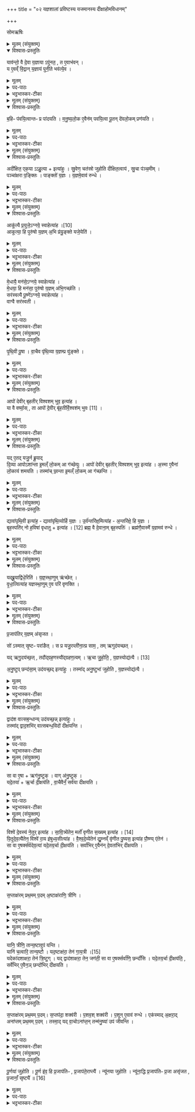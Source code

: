 +++
title = "०२ यज्ञशालां प्रविष्टस्य यजमानस्य दीक्षाहोमविधानम्"

+++

सोमऋषिः

<details><summary>मूलम् (संयुक्तम्)</summary>

याव॑न्तो॒ वै दे॒वा य॒ज्ञायापु॑नत॒ त ए॒वाभ॑व॒न्य ए॒वव्ँवि॒द्वान्य॒ज्ञाय॑ पुनी॒ते भव॑त्ये॒व
</details>

<details open><summary>विश्वास-प्रस्तुतिः</summary>

याव॑न्तो॒ वै दे॒वा य॒ज्ञाया ऽपु॑नत॒ , त ए॒वाभ॑वन् ।  
य ए॒वव्ँ वि॒द्वान् य॒ज्ञाय॑ पुनी॒ते भव॑त्ये॒व ।
</details>

<details><summary>मूलम्</summary>

याव॑न्तो॒ वै दे॒वा य॒ज्ञाया ऽपु॑नत॒ , त ए॒वाभ॑वन् ।  
य ए॒वव्ँ वि॒द्वान् य॒ज्ञाय॑ पुनी॒ते भव॑त्ये॒व ।
</details>

<details><summary>पद-पाठः</summary>

याव॑न्तः । वै । दे॒वाः । य॒ज्ञाय॑ । अपु॑नत । ते । ए॒व । अ॒भ॒व॒न् । 


यः । ए॒वम् । वि॒द्वान् । य॒ज्ञाय॑ । पु॒नी॒ते । भव॑ति । ए॒व ।

</details>

<details><summary>भट्टभास्कर-टीका</summary>

1अथ पवनस्यैवार्थवादशेषः - यावन्त इत्यादि ॥ पुनर्वचनं प्राशस्त्यातिशयप्रदर्शनार्थम् । यत्परिमाणा देवा यज्ञार्थमपुनत सदर्भपुञ्जीलाभिरद्भिः दीक्षित्वा शुद्धाः ते तावन्त एवाभवन् भूतिमन्तस्सपन्नाः । एवं नाम प्रशस्ततममिदमिति यज्ञार्थेषु कर्मसु पवमानमादृतवन्त एव सिद्धिभाजो भवन्ति । यद्वा - यज्ञाय यज्ञसंपादने एव सर्वदा भूयास्मेत्यभिसन्धिना एतत्पवनमकुर्वन्निति । तस्माद्य एवं .विद्वान् यज्ञार्थमनेन विधिना शुद्धिमिच्छति स भवत्येव भूतिं भजते वर्धते इत्यर्थः ॥
</details>

<details><summary>मूलम् (संयुक्तम्)</summary>

ब॒हिᳶ प॑वयि॒त्वान्तᳶ प्र पा॑दयति मनुष्यलो॒क ए॒वैन॑म्पवयि॒त्वा पू॒तन्दे॑वलो॒कम्प्र ण॑य॒त्य्...
</details>

<details open><summary>विश्वास-प्रस्तुतिः</summary>

ब॒हिᳶ प॑वयि॒त्वान्तᳶ प्र पा॑दयति ।
म॒नु॒ष्य॒लो॒क ए॒वैन॑म् पवयि॒त्वा पू॒तन् दे॑वलो॒कम् प्रण॑यति ।
</details>

<details><summary>मूलम्</summary>

ब॒हिᳶ प॑वयि॒त्वान्तᳶ प्र पा॑दयति ।
म॒नु॒ष्य॒लो॒क ए॒वैन॑म् पवयि॒त्वा पू॒तन् दे॑वलो॒कम् प्रण॑यति ।
</details>

<details><summary>पद-पाठः</summary>


ब॒हिः । प॒व॒यि॒त्वा । अ॒न्तः । प्रेति॑ । पा॒द॒य॒ति॒ । 
 
म॒नु॒ष्य॒लो॒क इति॑ मनुष्य-लो॒के । ए॒व । ए॒न॒म् । प॒व॒यि॒त्वा । पू॒तम् । दे॒व॒लो॒कमिति॑ देव-लो॒कम् । प्रेति॑ । न॒य॒ति॒ । 

</details>

<details><summary>भट्टभास्कर-टीका</summary>

2बहिः पवयित्वाऽन्तः प्र पादयतीति विधिः ॥ बहिरुदकसमीपे पवयित्वा शालायामन्तः प्रवेशयति । स्तौति - मनुष्यलोक इति । गतम् । प्रणयति प्रापयति ॥
</details>

<details><summary>मूलम् (संयुक्तम्)</summary>

अदी॑क्षित॒ एक॒याहु॒त्येत्या॑हुस्स्रु॒वेण॒ चत॑स्रो जुहोति दीक्षित॒त्वाय॑ स्रु॒चा प॑ञ्च॒मीम्पञ्चा॑क्षरा प॒ङ्क्तिᳶ पाङ्क्तो॑ य॒ज्ञो य॒ज्ञमे॒वाव॑ रुन्द्ध॒...
</details>

<details open><summary>विश्वास-प्रस्तुतिः</summary>

अदी॑क्षित॒ एक॒या ऽऽहु॒त्या + इत्या॑हुः ।
स्रु॒वेण॒ चत॑स्रो जुहोति दीक्षित॒त्वाय॑ , स्रु॒चा प॑ञ्च॒मीम् ।  
पञ्चा॑क्षरा प॒ङ्क्तिः ।
पाङ्क्तो॑ य॒ज्ञः ।
य॒ज्ञमे॒वाव॑ रुन्धे ।
</details>

<details><summary>मूलम्</summary>

अदी॑क्षित॒ एक॒या ऽऽहु॒त्या + इत्या॑हुः ।
स्रु॒वेण॒ चत॑स्रो जुहोति दीक्षित॒त्वाय॑ , स्रु॒चा प॑ञ्च॒मीम् ।  
पञ्चा॑क्षरा प॒ङ्क्तिः ।
पाङ्क्तो॑ य॒ज्ञः ।
य॒ज्ञमे॒वाव॑ रुन्धे ।
</details>

<details><summary>पद-पाठः</summary>

अदी॑क्षितः । एक॑या । आहु॒त्येत्या-हु॒त्या॒ । इति॑ । आ॒हुः॒ ।  
स्रु॒वेण॑ । चत॑स्रः । जु॒हो॒ति॒ । दी॒क्षि॒त॒त्वायेति॑ दीक्षित-त्वाय॑ । स्रु॒चा । प॒ञ्च॒मीम् ।  
पञ्चा॑क्ष॒रेति॒ पञ्च॑-अ॒क्ष॒रा॒ । प॒ङ्क्तिः ।  
पाङ्क्तः॑ । य॒ज्ञः ।  
य॒ज्ञम् । ए॒व । अवेति॑ । रु॒न्द्धे॒ ।  
</details>

<details><summary>भट्टभास्कर-टीका</summary>

3अथ दीक्षाहुतीर्विधास्यन् अभिमतसंख्याप्रतिपादनार्थमाह - अदीक्षित इति ॥ एकयेति चतसृणामभावो लक्ष्यते, यदि चतस्रो न जुहुयात् तदा एकया अदीक्षित एव स्यादित्याहुः । तस्मात्स्रुवेण चतस्रो जुहोतीति विधिः । अन्ये तु ब्रुवते - एकाहुतिः दीक्षणीया । दीक्षाहुतीनामनेकत्वात् यदीमा दीक्षाहुतीर्न जुहुयात्, तदा दीक्षणीयया एकयाऽऽहुत्या दीक्षितत्वाभावात् अदीक्षित एव स्यादित्याहुः । तस्माद्दीक्षाहुतीर्जुहुयादिति । तत्र चतुष्टयं विधातुं चतस्र इत्युक्तम् । आहुतिशब्दे 'तादौ च' इति गतेः प्रकृतिस्वरत्वम् । दीक्षितत्वाय दीक्षाहुतिभिरेव । दीक्षितस्संपद्यते इति कृत्वा तत उपपद्यते । मेखलया संयोजयति दीक्षितमित्यादि । ताश्च आकूत्या इत्याद्याः । स्रुचा पञ्चमीमिति । इयं च 'आपो देवीः'3 इत्यादिका । स्रुचा । 'सावेकाचः' इति विभक्तेरुदात्तत्वम् । पञ्चाक्षरेति । व्याख्यातम् ॥
</details>

<details><summary>मूलम् (संयुक्तम्)</summary>

आकू॑त्यै प्र॒युजे॒ऽग्नये॑ [10]  
स्वाहेत्या॒हाकू॑त्या॒ हि पुरु॑षो य॒ज्ञम॒भि प्र॑यु॒ङ्क्ते यजे॒येति॑
</details>

<details open><summary>विश्वास-प्रस्तुतिः</summary>

आकू॑त्यै प्र॒युजे॒ऽग्नये॒ स्वाहेत्या॑ह ।[10]  
आकूत्या॒ हि पुरु॑षो य॒ज्ञम् अ॒भि प्र॑यु॒ङ्क्ते यजे॒येति॑ ।
</details>

<details><summary>मूलम्</summary>

आकू॑त्यै प्र॒युजे॒ऽग्नये॒ स्वाहेत्या॑ह ।[10]  
आकूत्या॒ हि पुरु॑षो य॒ज्ञम् अ॒भि प्र॑यु॒ङ्क्ते यजे॒येति॑ ।
</details>

<details><summary>पद-पाठः</summary>


आकू॑त्या॒ इत्या-कू॒त्यै॒ । प्र॒युज॒ इति॑ प्र-युजे॑ । अ॒ग्नये॑ । [10]  स्वाहा॑ । इति॑ । आ॒ह॒ ।  

आकू॒त्येत्या-कू॒त्या॒ । हि । पुरु॑षः । य॒ज्ञम् । अ॒भीति॑ । प्र॒यु॒ङ्क्त इति॑ प्र-यु॒ङ्क्ते । यजे॑य । इति॑ । 
</details>

<details><summary>भट्टभास्कर-टीका</summary>

4मन्त्रार्थमनुसन्धत्ते - आकूत्या इत्यादि ॥ आकूत्या संकल्पेन हि पुरुषो यजेयेति यज्ञमभि प्रयुङ्क्ते आभिमुख्येन मनसा यज्ञं प्रयोजयति । यस्मादेवं तस्मात् आकूत्यै प्रयुजे अग्नये स्वाहेति मन्त्रमाह ॥
</details>

<details><summary>मूलम् (संयुक्तम्)</summary>

मे॒धायै॒ मन॑से॒ऽग्नये॒ स्वाहेत्या॑ह मे॒धया॒ हि मन॑सा॒ पुरु॑षो य॒ज्ञम॑भि॒गच्छ॑ति॒ सर॑स्वत्यै पू॒ष्णे॑ऽग्नये॒ स्वाहेत्या॑ह॒ वाग्वै सर॑स्वती
</details>

<details open><summary>विश्वास-प्रस्तुतिः</summary>

मे॒धायै॒ मन॑से॒ऽग्नये॒ स्वाहेत्या॑ह ।  
मे॒धया॒ हि मन॑सा॒ पुरु॑षो य॒ज्ञम् अ॑भि॒गच्छ॑ति ।  
सर॑स्वत्यै पू॒ष्णे॑ऽग्नये॒ स्वाहेत्या॑ह ।  
वाग्वै सर॑स्वती ।
</details>

<details><summary>मूलम्</summary>

मे॒धायै॒ मन॑से॒ऽग्नये॒ स्वाहेत्या॑ह ।  
मे॒धया॒ हि मन॑सा॒ पुरु॑षो य॒ज्ञम् अ॑भि॒गच्छ॑ति ।  
सर॑स्वत्यै पू॒ष्णे॑ऽग्नये॒ स्वाहेत्या॑ह ।  
वाग्वै सर॑स्वती ।
</details>


<details><summary>पद-पाठः</summary>


मे॒धायै॑ । मन॑से । अ॒ग्नये॑ । स्वाहा॑ । इति॑ । आ॒ह॒ । 


मे॒धया॑ । हि । मन॑सा । पुरु॑षः । य॒ज्ञम् । अ॒भि॒गच्छ॒तीत्य॑भि-गच्छ॑ति ।   

सर॑स्वत्यै । पू॒ष्णे । अ॒ग्नये॑ । स्वाहा॑ । इति॑ । आ॒ह॒ ।    


वाक् । वै । सर॑स्वती । 

</details>


<details><summary>भट्टभास्कर-टीका</summary>

5मेधा ग्रन्थार्थधारणशक्तिः । तद्वत्त्वेन हि हेतुना पुरूषो मनसा यज्ञमभिगच्छति अभिप्राप्नोति ऊहापोहादिविज्ञानेन निश्चिनोति । सर्वत्र 'हि च' इति निघाताभावः ॥
</details>

<details><summary>मूलम् (संयुक्तम्)</summary>

पृथि॒वी पू॒षा वा॒चैव पृ॑थि॒व्या य॒ज्ञम्प्र यु॑ङ्क्त॒...
</details>

<details open><summary>विश्वास-प्रस्तुतिः</summary>

पृ॒थि॒वी पू॒षा ।
वा॒चैव पृ॑थि॒व्या य॒ज्ञम्प्र यु॑ङ्क्ते ।
</details>

<details><summary>मूलम्</summary>

पृ॒थि॒वी पू॒षा ।
वा॒चैव पृ॑थि॒व्या य॒ज्ञम्प्र यु॑ङ्क्ते ।
</details>

<details><summary>पद-पाठः</summary>

पृ॒थि॒वी । पू॒षा ।  

वा॒चा । ए॒व । पृ॒थि॒व्या । य॒ज्ञम् । प्रेति॑ । यु॒ङ्क्ते॒ । 
।
</details>

<details><summary>भट्टभास्कर-टीका</summary>

6पृथिवी पूषा; वृष्टिहेतुत्वात् । वाचा पृथिव्या च यज्ञं प्रयुङ्क्ते प्रवर्तयति । एकत्र 'सावेकाचः' इति विभक्तेरुदात्तत्वम् । इतरत्र 'उदात्तयणो हल्पूर्वात्' इति ॥
</details>

<details><summary>मूलम् (संयुक्तम्)</summary>

आपो॑ देवीर्बृहतीर्विश्वशम्भुव॒ इत्या॑ह॒ या वै वर्ष्या॒स्ताः [11]  
आपो॑ दे॒वीर्बृ॑ह॒तीर्वि॒श्वश॑म्भुवो॒
</details>

<details open><summary>विश्वास-प्रस्तुतिः</summary>

आपो॑ देवीर् बृहतीर् विश्वशम् भुव॒ इत्या॑ह ।  
या वै वर्ष्या॒स् , ता आपो॑ दे॒वीर् बृ॑ह॒तीर्वि॒श्वश॑म् भुवः [11] ।
</details>

<details><summary>मूलम्</summary>

आपो॑ देवीर् बृहतीर् विश्वशम् भुव॒ इत्या॑ह ।  
या वै वर्ष्या॒स् , ता आपो॑ दे॒वीर् बृ॑ह॒तीर्वि॒श्वश॑म् भुवः [11] ।
</details>

<details><summary>पद-पाठः</summary>

आपः॑ । दे॒वीः॒ । बृ॒ह॒तीः । वि॒श्व॒श॒म्भु॒व॒ इति॑ विश्व-श॒म्भु॒वः॒ । इति॑ । आ॒ह॒ । 


याः । वै । वर्ष्याः॑ । ताः । [11]  आपः॑ । दे॒वीः । बृ॒ह॒तीः । वि॒श्वश॑म्भुव॒ इति॑ वि॒श्व-श॒म्भु॒वः॒ । 
</details>

<details><summary>भट्टभास्कर-टीका</summary>

7आप इत्यादि ॥ या वर्ष्या वर्षे भवा आपः, ता देव्यो बृहत्यो विश्वशम्भुवश्च । वर्षशब्दात् 'भवे छन्दसि' इति यत् । अत्र मन्त्रे आप इत्यादीनामामन्त्रितत्वादामन्त्रितस्वरो भवति, तश्च आप इत्यपदात्परत्वात् षाष्ठिकमामन्त्रिताद्युदात्तत्वम् । 'विभाषितं विशेषवचने बहुवचनम्' इति तस्याविद्यमानत्वनिषेधात्
शेषाणामाष्टमिकमामन्त्रिताद्युदात्तत्वम् । ब्राह्मणे त्वनामन्त्रितत्वात् यथास्वं स्वरप्रवृत्तिः । तत्र देवीशब्दः पचादिषु देवडिति पाठात् 'टिड्ढाणञ्' इति ङीप्, उदात्तनिवृत्तिस्वरेणान्तोदात्तः । बृहतीशब्दः गौरादिङीषन्तः । उभयत्रापि 'वा छन्दसि' इति पूर्वसवर्णदीर्घत्वम् । विश्वाऽपि प्रवृत्तिर्यासां प्रजानां सुखस्य भावयित्री । अन्तर्भावितण्यर्थात् भवतेः क्विप् । ण्यन्ताद्वा क्विपि 'बहुलमन्यत्रापि संज्ञाछन्दसोः' इति णिलुक् । 'बहुव्रीहौ विश्वं संज्ञायाम्' इति विश्वशब्दोन्तोदात्तः । वर्णाः खल्वापः सस्यादिनिष्पत्तिद्वारेण विश्वस्य लोकस्य सुखं भावयन्तीत्येवमुच्यते ॥
</details>

<details><summary>मूलम् (संयुक्तम्)</summary>

यदे॒तद्यजु॒र्न ब्रू॒याद्दि॒व्या आपोऽशा॑न्ता इ॒मल्ँ लो॒कमा ग॑च्छेयु॒रापो॑ देवीर्बृहतीर्विश्वशम्भुव॒ इत्या॑हा॒स्मा ए॒वैना॑ लो॒काय॑ शमयति॒ तस्मा॑च्छा॒न्ता इ॒मल्ँ लो॒कमा ग॑च्छन्ति॒
</details>

<details open><summary>विश्वास-प्रस्तुतिः</summary>

यद् ए॒तद् यजु॒र्न ब्रू॒याद्  
दि॒व्या आपोऽशा॑न्ता इ॒मल्ँ  लो॒कम् आ ग॑च्छेयुः ।
आपो॑ देवीर् बृहतीर् विश्वशम् भुव॒ इत्या॑ह ।
अ॒स्मा ए॒वैना॑ लो॒काय॑ शमयति ।
तस्मा॑च् छा॒न्ता इ॒मल्ँ  लो॒कम् आ ग॑च्छन्ति ।
</details>

<details><summary>मूलम्</summary>

यद् ए॒तद् यजु॒र्न ब्रू॒याद्  
दि॒व्या आपोऽशा॑न्ता इ॒मल्ँ  लो॒कम् आ ग॑च्छेयुः ।
आपो॑ देवीर् बृहतीर् विश्वशम् भुव॒ इत्या॑ह ।
अ॒स्मा ए॒वैना॑ लो॒काय॑ शमयति ।
तस्मा॑च् छा॒न्ता इ॒मल्ँ  लो॒कम् आ ग॑च्छन्ति ।
</details>

<details><summary>पद-पाठः</summary>


यत् । ए॒तत् । यजुः॑ । न । ब्रू॒यात् ।  
दि॒व्याः । आपः॑ । अशा॑न्ताः । इ॒मम् । लो॒कम् । एति॑ । ग॒च्छे॒युः॒ ।  
आपः॑ । दे॒वीः॒ । बृ॒ह॒तीः । वि॒श्व॒श॒म्भु॒व॒ इति॑ विश्व-श॒म्भु॒वः॒ । इति॑ । आ॒ह॒ ।  
अ॒स्मै । ए॒व । ए॒नाः॒ । लो॒काय॑ । श॒म॒य॒ति॒ ।  
तस्मा॑त् । शा॒न्ताः । इ॒मम् । लो॒कम् । एति॑ । ग॒च्छ॒न्ति॒ । ।
</details>


<details><summary>भट्टभास्कर-टीका</summary>

8मन्त्रपदानि व्याख्याय मन्त्रप्रयोजनमिदानीमाह - यदिति ॥ नन्वियं त्रिपदा विराडेकादशाक्षरा, तत्किमुच्यते यदेतद्यजुरिति? अनवसानत्वमात्रेण यजुष्ट्वमुपचर्यते इत्यदोषः । यद्वा - स्वाहाकाराधिक्येन ऋग्यजुषसमुदायात्मकत्वात् अवयवधर्मेण समुदायो व्यपदिश्यते इति । दिवमन्तरिक्षं अर्हन्तीति दिव्याः, दण्डादित्वाद्यः । भवार्थे वा दिगादित्वाद्यति उत्सादित्वादन्तोदात्तत्वम् । अशान्ताः असुखा रोगाद्युपद्रवहेतवः इमं मनुष्यलोकमागच्छेयुः अस्मिन् मनुष्यलोके पतेयुः । तस्मात् 'आपः' इत्युदितं यजुः यस्मादाह तस्मात् अस्मै दिव्याय लोकाय एना दिव्या आपः शमयति स्तोत्रेण प्रसाद्यास्य सुखाः करोति । तस्माच्छान्ताः इदानीमिमं लोकमागच्छन्ति ॥
</details>

<details><summary>मूलम् (संयुक्तम्)</summary>

द्यावा॑पृथि॒वी इत्या॑ह॒ द्यावा॑पृथि॒व्योर्हि य॒ज्ञ उ॒र्व॑न्तरि॑क्ष॒मित्या॑हा॒न्तरि॑क्षे॒ हि य॒ज्ञो बृह॒स्पति॑र्नो ह॒विषा॑ वृधातु [12]  
इत्या॑ह॒ ब्रह्म॒ वै दे॒वाना॒म्बृह॒स्पति॒र्ब्रह्म॑णै॒वास्मै॑ य॒ज्ञमव॑ रुन्द्धे॒
</details>

<details open><summary>विश्वास-प्रस्तुतिः</summary>

द्यावा॑पृथि॒वी इत्या॑ह॒ -
द्यावा॑पृथि॒व्योर्हि य॒ज्ञः ।
उ॒र्व॑न्तरि॑क्ष॒मित्या॑ह - अ॒न्तरि॑क्षे॒ हि य॒ज्ञः ।  
बृह॒स्पति॑र् नो ह॒विषा॑ वृधातु + इत्या॑ह । [12]
ब्रह्म॒ वै दे॒वाना॒म् बृह॒स्पतिः॑ ।
ब्रह्म॑णै॒वास्मै॑ य॒ज्ञमव॑ रुन्धे ।
</details>


<details><summary>मूलम्</summary>

द्यावा॑पृथि॒वी इत्या॑ह॒ -
द्यावा॑पृथि॒व्योर्हि य॒ज्ञः ।
उ॒र्व॑न्तरि॑क्ष॒मित्या॑ह - अ॒न्तरि॑क्षे॒ हि य॒ज्ञः ।  
बृह॒स्पति॑र् नो ह॒विषा॑ वृधातु + इत्या॑ह । [12]
ब्रह्म॒ वै दे॒वाना॒म् बृह॒स्पतिः॑ ।
ब्रह्म॑णै॒वास्मै॑ य॒ज्ञमव॑ रुन्धे ।
</details>


<details><summary>पद-पाठः</summary>

द्यावा॑पृथि॒वी इति॒ द्यावा॑-पृ॒थि॒वी । इति॑ । आ॒ह॒ ।   
द्यावा॑पृथि॒व्योरिति॒ द्यावा॑-पृ॒थि॒व्योः । हि । य॒ज्ञः ।   
उ॒रु । अ॒न्तरि॑क्षम् । इति॑ । आ॒ह॒ ।   
अ॒न्तरि॑क्षे । हि । य॒ज्ञः ।   
बृह॒स्पतिः॑ । नः॒ । ह॒विषा॑ । वृ॒धा॒तु॒ । [12]  इति॑ । आ॒ह॒ ।  
ब्रह्म॑ । वै । दे॒वाना॑म् । बृह॒स्पतिः॑ ।  
ब्रह्म॑णा । ए॒व । अ॒स्मै॒ । य॒ज्ञम् । अवेति॑ । रु॒न्द्धे॒ ।   
</details>

<details><summary>भट्टभास्कर-टीका</summary>

9द्यावाष्टथिवी इत्याहेति ॥ द्यावाष्टथिव्यौ वर्धयितव्ये मन्त्र आह । क उपकारो भवति यज्ञस्येति चेत् आह - द्यावाष्टथिव्योर्हि यज्ञः, वृष्ट्यन्नादिना तदाश्रयत्वाद्यज्ञस्य । यद्वा - द्यावापृथिव्योः यज्ञफलं वर्तते तस्य तयोस्सुखार्थत्वात् । 'देवताद्वन्द्वे च' इति पुर्वोत्तरपदयोर्युगपत्प्रकृतिस्वरत्वम् । ततः 'उदात्तयणः' इति विभक्तेरुदात्तत्वम् । अन्तरिक्षे हि यज्ञ इति । अन्तरिक्षेऽपि हि यज्ञ इत्यर्थः । अन्तरिक्षाश्रयत्वान्मनसा द्रव्यप्रक्षेपादौ । यद्वा - अन्तरिक्षचारिणामपि सुखार्थत्वात् अन्तरिक्षेऽपि यज्ञफलम् । बृहस्पतिर्न इत्यादि । गतम् । बृहस्पतिशब्दो वनस्पत्यादिः पारस्करादिश्च ॥
</details>

<details><summary>मूलम् (संयुक्तम्)</summary>

यद्ब्रू॒याद्वि॑धे॒रिति॑ यज्ञस्था॒णुमृ॑च्छेद्वृधा॒त्वित्या॑ह यज्ञस्था॒णुमे॒व परि॑ वृणक्ति
</details>

<details open><summary>विश्वास-प्रस्तुतिः</summary>

यद्ब्रू॒याद्वि॑धे॒रिति॑ । य॒ज्ञ॒स्था॒णुम् ऋ॑च्छेत् ।  
वृ॒धा॒त्वित्या॑ह यज्ञस्था॒णुम् ए॒व परि॑ वृणक्ति ।
</details>

<details><summary>मूलम्</summary>

यद्ब्रू॒याद्वि॑धे॒रिति॑ । य॒ज्ञ॒स्था॒णुम् ऋ॑च्छेत् ।  
वृ॒धा॒त्वित्या॑ह यज्ञस्था॒णुम् ए॒व परि॑ वृणक्ति ।
</details>

<details><summary>पद-पाठः</summary>

यत् । ब्रू॒यात् । वि॒धेः॒ । इति॑ । य॒ज्ञ॒स्था॒णुमिति॑ यज्ञ-स्था॒णुम् । ऋ॒च्छे॒त् । 

वृ॒धा॒तु॒ । इति॑ । आ॒ह॒ । य॒ज्ञ॒स्था॒णुमिति॑ यज्ञ-स्था॒णुम् । ए॒व । परीति॑ । वृ॒ण॒क्ति॒ । 
</details>

<details><summary>भट्टभास्कर-टीका</summary>

10यद्बूयादिति ॥ अत्र शाखान्तरे 'बृहस्पतिर्नो हविषा वृधेः' इत्याम्नायते । वृधेर्लिङि विधेः । तन्निन्दति ब्राह्मणमितरविधानार्थम् । यज्ञस्थाणुं यज्ञप्रतिबन्धं यजमान ऋच्छेत् प्राप्नुयात्तस्मात् वृधात्वित्याह । उभयोरप्यनुकरणत्यात् तिङः परत्वेऽपि निघातो न निवर्तते । यस्माद्वृधात्वित्याह, तस्माद्यज्ञस्थाणुं परिवृणक्ति सर्वतो वर्जयति । वृजी वर्जने । वृधेर्ण्यन्ताल्लोटि 'बहुलमन्यत्रापि' इति णिलुक्, विकरणव्यत्ययेन शः, वर्णव्यत्ययेन दीर्घत्वम् । वृधातु वर्धयत्वित्यर्थः ॥
</details>

<details><summary>मूलम् (संयुक्तम्)</summary>

प्र॒जाप॑तिर्य॒ज्ञम॑सृजत॒ सो॑ऽस्मात्सृ॒ष्टᳶ परा॑ङै॒त्स प्र यजु॒रव्ली॑ना॒त्प्र साम॒ तमृगुद॑यच्छ॒द्यदृगु॒दय॑च्छ॒त्तदौ॑द्ग्रह॒णस्यौ॑द्ग्रहण॒त्वमृ॒चा [13]  जु॒हो॒ति॒ य॒ज्ञस्योद्य॑त्या अनु॒ष्टुप्छन्द॑सा॒मुद॑यच्छ॒दित्या॑हु॒स्तस्मा॑दनु॒ष्टुभा॑ जुहोति य॒ज्ञस्योद्य॑त्यै॒
</details>

<details open><summary>विश्वास-प्रस्तुतिः</summary>

प्र॒जाप॑तिर् य॒ज्ञम् अ॑सृजत ।  

सो॑ ऽस्मात् सृ॒ष्टᳶ परा॑ङैत् । 
स प्र यजु॒रव्ली॑ना॒त्प्र साम॒ , तम् ऋगुद॑यच्छत् ।   

यद् ऋगु॒दय॑च्छ॒त् , तदौ॑द्ग्रह॒णस्यौ॑द्ग्रहण॒त्वम् ।
ऋ॒चा जु॒हो॒ति॒ , य॒ज्ञस्योद्य॑त्यै । [13]  

अ॒नु॒ष्टुप् छन्द॑सा॒म् उद॑यच्छ॒द् इत्या॑हुः ।
तस्मा॑द् अनु॒ष्टुभा॑ जुहोति , य॒ज्ञस्योद्य॑त्यै ।
</details>


<details><summary>मूलम्</summary>

प्र॒जाप॑तिर् य॒ज्ञम् अ॑सृजत ।  
सो॑ ऽस्मात् सृ॒ष्टᳶ परा॑ङैत् ।  
स प्र यजु॒रव्ली॑ना॒त्प्र साम॒ , तम् ऋगुद॑यच्छत् ।  

यद् ऋगु॒दय॑च्छ॒त् , तदौ॑द्ग्रह॒णस्यौ॑द्ग्रहण॒त्वम् ।
ऋ॒चा जु॒हो॒ति॒ , य॒ज्ञस्योद्य॑त्यै । [13]  

अ॒नु॒ष्टुप् छन्द॑सा॒म् उद॑यच्छ॒द् इत्या॑हुः ।  

तस्मा॑द् अनु॒ष्टुभा॑ जुहोति , य॒ज्ञस्योद्य॑त्यै ।
</details>


<details><summary>पद-पाठः</summary>

प्र॒जाप॑ति॒रिति॑ प्र॒जा-प॒तिः॒ । य॒ज्ञम् । अ॒सृ॒ज॒त॒ । 

सः । अ॒स्मा॒त् । सृ॒ष्टः । पराङ्॑ । ऐ॒त् ।  

सः । प्रेति॑ । यजुः॑ । अव्ली॑नात् । प्रेति॑ । साम॑ ।  

तम् । ऋक् । उदिति॑ । अ॒य॒च्छ॒त् ।  

यत् । ऋक् । उ॒दय॑च्छ॒दित्यु॑त्-अय॑च्छत् । तत् । औ॒द्ग्र॒ह॒णस्येत्यौ॑त्-ग्र॒ह॒णस्य॑ । औ॒द्ग्र॒ह॒ण॒त्वमित्यौ॑द्ग्रहण-त्वम् ।  

ऋ॒चा । [13]  जु॒हो॒ति॒ । य॒ज्ञस्य॑ । उद्य॑त्या॒ इत्युत्-य॒त्यै॒ ।   

अ॒नु॒ष्टुबित्य॑नु-स्तुप् । छन्द॑साम् । उदिति॑ । अ॒य॒च्छ॒त् । इति॑ । आ॒हुः॒ ।  

तस्मा॑त् । अ॒नु॒ष्टुभेत्य॑नु-स्तुभा॑ । जु॒हो॒ति॒ ।   

य॒ज्ञस्य॑ । उद्य॑त्या॒ इत्युत्-य॒त्यै॒ ।  
</details>

<details><summary>भट्टभास्कर-टीका</summary>

11अथौद्ग्रहणहोमं विधास्यन् पदं तावन्निर्वक्तुमाह - प्रजापतिरित्यादि ॥ प्रजापतिना सृष्टो यज्ञः अस्मात्प्रजापतिसकाशात् पराङैत् पराङ्मुखोगच्छत् । परागञ्चतीति ऋत्विगादिना क्विनि हल्ङ्यादिसंयोगान्तलोपयोः 'क्विन्प्रत्ययस्य कुः' इति कुत्वम्, 'अनिगन्तोञ्चतौ' इति गतेः प्रकृतिस्वरत्वम् । अथ स यज्ञ आत्मानमानेतुमागतं यजुः प्राव्लीनात् प्रावृणोत्प्राच्छादयत् । व्ली वरणे । साम च प्राव्लीनात् । 'चादिलोपे विभाषा' इति तिङ्विभक्तिर्न निहन्यते । अय 'विश्वे देवस्य' इत्यादिका ऋक्तं यज्ञमुदयच्छत् उद्गृह्यानीतवती । यस्मादियमृगुदयच्छत् तस्मादियमृगुद्ग्रहणी । 'कृत्यल्युटो बहुलम्' इति कर्तरि ल्युट् । यस्मादियमृगुद्ग्रहणी तस्मादनेन मन्त्रेण क्रियमाणस्य औद्ग्रहणहोमस्य औद्ग्रहणत्वम् । 'तस्माद्यज्ञस्यानयनार्थमौद्ग्रहणं जुहुयात्' इति विधिरनुमीयते । ऋचा जुहोतीति ऋक्त्वस्य विधिः । फलमाह - यज्ञस्योद्यत्यै 'तादौ च निति' इति पूर्वपदप्रकृतिस्वरत्वम् । छन्दसां मध्ये अनुष्टुबुदयच्छदित्याहुः । तस्मादनुष्टुभा जुहोतीत्यनुष्टप्त्वस्य विधिः । तदेव फलम् । एवमस्य मन्त्रस्य ऋक्त्वमनुष्टुप्त्वं च ज्ञात्वैव होमः कर्तव्य इति भावः ॥
</details>

<details><summary>मूलम् (संयुक्तम्)</summary>

द्वाद॑श वात्सब॒न्धान्युद॑यच्छ॒न्नित्या॑हु॒स्तस्मा॑द्द्वाद॒शभि॑र्वात्सबन्ध॒विदो॑ दीक्षयन्ति॒
</details>

<details open><summary>विश्वास-प्रस्तुतिः</summary>

द्वाद॑श वात्सब॒न्धान्य् उद॑यच्छ॒न्न् इत्या॑हुः ।  
तस्मा॑द् द्वाद॒शभि॑र् वात्सबन्ध॒विदो॑ दीक्षयन्ति ।
</details>

<details><summary>मूलम्</summary>

द्वाद॑श वात्सब॒न्धान्य् उद॑यच्छ॒न्न् इत्या॑हुः ।  
तस्मा॑द् द्वाद॒शभि॑र् वात्सबन्ध॒विदो॑ दीक्षयन्ति ।
</details>

<details><summary>पद-पाठः</summary>

द्वाद॑श । वा॒त्स॒ब॒न्धानीति॑ वात्स-ब॒न्धानि॑ । उदिति॑ । अ॒य॒च्छ॒न् । इति॑ । आ॒हुः॒ ।   
तस्मा॑त् । द्वा॒द॒शभि॒रिति॑ द्वाद॒श-भिः॒ । वा॒त्स॒ब॒न्ध॒विद॒ इति॑ वात्सबन्ध-विदः॑ । दी॒क्ष॒य॒न्ति॒ । 
</details>


<details><summary>भट्टभास्कर-टीका</summary>

12कथमिदं चापि ज्ञातव्यमित्याह - द्वादशेति ॥ वत्सस्य बन्धनानि वत्सबन्धाः, वत्सो यैर्बद्ध्वा आनीयते, त इव वात्सबन्धामि, 'शर्करादिभ्योण्' इतीवार्थेऽण् । तानि द्वादश यज्ञमुदयच्छन्नित्याहुः । वत्स इव यज्ञो द्वादशभिर्बन्धैर्बद्ध अनीयते इत्याहुः । तानि च विश्वे इत्यादीनि द्वादश पदानि एतदृक्संबन्धीनि । तस्मादेभिः द्वादशिभिः पदैः ज्ञायमानैः वात्सबन्धविदस्सन्तोध्वर्यवो दीक्षयन्ति । 'झल्युपोत्तमम्' इत्युपोत्तमस्योदात्तत्वम् । एवमस्या ऋचः पदसंख्या स्तुता । केचिदाहुः - आकूत्या इत्यादीनि ध्रुवाहुतिसंबन्धीनि । अस्वाहाकाराणि पदानि द्वादश वात्सबन्धानीति । अथवा - अग्निरेक एव सर्वत्रेति आकूत्या इत्यादीनि नव पदानि ऋचि पितृदेवत्यव्यतिरिक्तानि त्रीणि द्वादशेति । उद्ग्रहण्यधिकारे कः प्रसंगोन्येषामिति चिन्त्यमेतत् ॥
</details>

<details><summary>मूलम् (संयुक्तम्)</summary>

सा वा ए॒षर्ग॑नु॒ष्टुग्वाग॑नु॒ष्टुग्यदे॒तय॒र्चा दी॒क्षय॑ति वा॒चैवैनँ॒ सर्व॑या दीक्षयति॒
</details>

<details open><summary>विश्वास-प्रस्तुतिः</summary>

सा वा ए॒षा + ऋग॑नु॒ष्टुक् ।
वाग् अ॑नु॒ष्टुक् ।  
यदे॒तया॑ + ऋ॒र्चा दी॒क्षय॑ति , वा॒चैवैनँ॒ सर्व॑या दीक्षयति ।
</details>

<details><summary>मूलम्</summary>

सा वा ए॒षा + ऋग॑नु॒ष्टुक् ।
वाग् अ॑नु॒ष्टुक् ।  
यदे॒तया॑ + ऋ॒र्चा दी॒क्षय॑ति , वा॒चैवैनँ॒ सर्व॑या दीक्षयति ।
</details>

<details><summary>पद-पाठः</summary>

सा । वै । ए॒षा । ऋक् । अ॒नु॒ष्टुगित्य॑नु-स्तुक् ।  
वाक् । अ॒नु॒ष्टुगित्य॑नु-स्तुक् ।  
यत् । ए॒तया॑ । ऋ॒चा । दी॒क्षय॑ति । 
</details>

<details><summary>भट्टभास्कर-टीका</summary>

13अथ प्रकारान्तरेणानुष्टुप्त्वं स्तूयते - सा वा एषेति ॥ ऋक्सर्वा अनुष्टुप् 'वागनुष्टुक्' इति प्रदेशान्तरे दर्शनात् सैषा वागनुष्टुक् । तस्मादेतया अनुष्टुभा ऋचा दीक्षयति सर्वया वाचा एनं दीक्षयति ॥
</details>

<details><summary>मूलम् (संयुक्तम्)</summary>

विश्वे॑ दे॒वस्य॑ ने॒तुरित्या॑ह सावि॒त्र्ये॑तेन॒ मर्तो॑ वृणीत स॒ख्यम् [14]  
इत्या॑ह पितृदेव॒त्यै॑तेन॒ विश्वे॑ रा॒य इ॑षुध्य॒सीत्या॑ह वैश्वदे॒व्ये॑तेन॑ द्यु॒म्नव्ँवृ॑णीत पु॒ष्यस॒ इत्या॑ह पौ॒ष्ण्ये॑तेन॒ सा वा ए॒षर्क्स॑र्वदेव॒त्या॑ यदे॒तय॒र्चा दी॒क्षय॑ति॒ सर्वा॑भिरे॒वैन॑न्दे॒वता॑भिर्दीक्षयति
</details>

<details open><summary>विश्वास-प्रस्तुतिः</summary>

विश्वे॑ दे॒वस्य॑ ने॒तुर् इत्या॑ह ।
सा॒वि॒त्र्ये॑तेन॒ मर्तो॑ वृणीत स॒ख्यम् इत्या॑ह । [14]  
पि॒तृ॒दे॒व॒त्यै॑तेन॒ विश्वे॑ रा॒य इ॑षुध्य॒सीत्या॑ह ।
वै॒श्व॒दे॒व्ये॑तेन॑ द्यु॒म्नव्ँ वृ॑णीत पु॒ष्यस॒ इत्या॑ह पौ॒ष्ण्य् ए॑तेन॑ ।  
सा वा ए॒षर्क्स॑र्वदेव॒त्या॑ यदे॒तय॒र्चा दी॒क्षय॑ति ।
सर्वा॑भिर् ए॒वैन॑न् दे॒वता॑भिर् दीक्षयति ।
</details>

<details><summary>मूलम्</summary>

विश्वे॑ दे॒वस्य॑ ने॒तुर् इत्या॑ह ।
सा॒वि॒त्र्ये॑तेन॒ मर्तो॑ वृणीत स॒ख्यम् इत्या॑ह । [14]  
पि॒तृ॒दे॒व॒त्यै॑तेन॒ विश्वे॑ रा॒य इ॑षुध्य॒सीत्या॑ह ।
वै॒श्व॒दे॒व्ये॑तेन॑ द्यु॒म्नव्ँ वृ॑णीत पु॒ष्यस॒ इत्या॑ह पौ॒ष्ण्य् ए॑तेन॑ ।  
सा वा ए॒षर्क्स॑र्वदेव॒त्या॑ यदे॒तय॒र्चा दी॒क्षय॑ति ।
सर्वा॑भिर् ए॒वैन॑न् दे॒वता॑भिर् दीक्षयति ।
</details>

<details><summary>पद-पाठः</summary>


विश्वे॑ । दे॒वस्य॑ । ने॒तुः । इति॑ । आ॒ह॒ । सा॒वि॒त्री । ए॒तेन॑ । 

मर्तः॑ । वृ॒णी॒त॒ । स॒ख्यम् । इति॑ । आ॒ह॒ । पि॒तृ॒दे॒व॒त्येति॑ पितृ-दे॒व॒त्या॑ । ए॒तेन॑ । 

विश्वे॑ । रा॒यः । इ॒षु॒ध्य॒सि॒ । इति॑ । आ॒ह॒ । वै॒श्व॒दे॒वीति॑ वैश्व-दे॒वी । ए॒तेन॑ ।


द्यु॒म्नम् । वृ॒णी॒त॒ । पु॒ष्यसे॑ । इति॑ । आ॒ह॒ । पौ॒ष्णी । ए॒तेन॑ । 


सा । वै । ए॒षा । ऋक् । स॒र्व॒दे॒व॒त्येति॑ सर्व-दे॒व॒त्या॑ । 

यत् । ए॒तया॑ । ऋ॒चा । दी॒क्षय॑ति । सर्वा॑भिः । ए॒व । ए॒न॒म् । दे॒वता॑भिः । दी॒क्ष॒य॒ति॒ । 

</details>


<details><summary>भट्टभास्कर-टीका</summary>

14अथ सर्वदेवत्यतया ऋगियं स्तूयते - सावित्री सवितृदेवत्या नेता देवस्सवितेति कृत्वा । उदात्तनिवृत्तिस्वरेण ङीप उदात्तत्वम्, 'उदात्तस्वरितयोर्यणः' इति संहितायां ततः परस्स्वर्यते । पितृदेवत्या, मर्त इति म्रियत्यर्थश्रुतेः । देवतान्तात्तादर्थ्ये यत् । वैश्वदेवी; विश्वश्रुतेः । पोष्णी; पुष्यसे इति पुष्ट्यर्थश्रुतेः । सा तादृश्येषा ऋक् सर्वदेवत्या । पूर्ववद्यत् । यदेतयेत्यदि । गतम् ॥
</details>

<details><summary>मूलम् (संयुक्तम्)</summary>

स॒प्ताक्ष॑रम्प्रथ॒मम्प॒दम॒ष्टाक्ष॑राणि॒ त्रीणि॒
</details>

<details open><summary>विश्वास-प्रस्तुतिः</summary>

स॒प्ताक्ष॑रम् प्रथ॒मम् प॒दम् अ॒ष्टाक्ष॑राणि॒ त्रीणि ।
</details>

<details><summary>मूलम्</summary>

स॒प्ताक्ष॑रम् प्रथ॒मम् प॒दम् अ॒ष्टाक्ष॑राणि॒ त्रीणि ।
</details>

<details><summary>पद-पाठः</summary>

स॒प्ताक्ष॑र॒मिति॑ स॒प्त-अ॒क्ष॒र॒म् । प्र॒थ॒मम् । प॒दम् । अ॒ष्टाक्ष॑रा॒णीत्य॒ष्टा-अ॒क्ष॒रा॒णि॒ । त्रीणि॑ । 
</details>

<details><summary>भट्टभास्कर-टीका</summary>

15अथ सर्वच्छन्दस्त्वेन स्तूयते - सप्ताक्षरं प्रथमं पदं प्रथमः पादः । अष्टाक्षराणि त्रीणि शिष्टानि पदानि द्वितीयतृतीयचतुर्थानि । ननु द्वितीयं सप्ताक्षरम्? इयादिपूरणेनाष्टाक्षरं भविष्यति । तर्ह्यनेन न्यायेन प्रथममप्यष्टाक्षरं स्यात्? प्रयोजनाभावादियादिपूरणाप्रवृतेः । द्वितीये त्वस्ति प्रयोजनम् । अष्टाक्षराणि त्रीण्येतत्संपादनार्थत्वात् । ननु समाने सप्ताक्षरत्वे किं कारणमेकं यथा समाम्नातं सप्ताक्षरमाह, इतरं त्वियादिपूरणेनाष्टाक्षरम् । उच्यते - न न्यूनाक्षरत्वमात्रेणेयादिना पूरयितव्यम्, अपि तु वृत्त्यनुरोधेन, तत्राष्टाक्षरस्य पादस्य वृत्तिलक्षणं पञ्चममक्षरं सप्तमं च लघु स्यात्, षष्ठं गुर्विति, न च प्रथमे पादे इयादिपूरिते अभीष्टवृत्तिलाभः; सत्यप्यस्मिन् सप्तमस्य गुरुत्वात् षष्ठस्य लघुत्वापत्तेः, पञ्चमस्य प्रागेव लघुत्वात् । तस्मादियादिपूरणाप्रसंगात् सप्ताक्षरं प्रथममित्याह । द्वितीये त्वियादिपूरणे सप्तमस्य लघुवृत्तित्वं क्रियते इति तस्येयादिपूरणस्य युक्तत्वात् अष्टाक्षराणि त्रीण्याहेति वेदितव्यम् ॥
</details>

<details><summary>मूलम् (संयुक्तम्)</summary>

यानि॒ त्रीणि॒ तान्य॒ष्टावुप॑ यन्ति॒ यानि॑ च॒त्वारि॒ तान्य॒ष्टौ यद॒ष्टाक्ष॑रा॒ तेन॑ [15]  
गा॒य॒त्री यदेका॑दशाक्षरा॒ तेन॑ त्रि॒ष्टुग्यद्द्वाद॑शाक्षरा॒ तेन॒ जग॑ती॒ सा वा ए॒षर्क्सर्वा॑णि॒ छन्दाँ॑सि॒ यदे॒तय॒र्चा दी॒क्षय॑ति॒ सर्वे॑भिरे॒वैन॒ञ्छन्दो॑भिर्दीक्षयति
</details>

<details open><summary>विश्वास-प्रस्तुतिः</summary>

यानि॒ त्रीणि॒ तान्य॒ष्टावुप॑ यन्ति ।  
यानि॑ च॒त्वारि॒ तान्य॒ष्टौ ।
यद॒ष्टाक्ष॑रा॒ तेन॑ गा॒य॒त्री ।[15]  
यदेका॑दशाक्षरा॒ तेन॑ त्रि॒ष्टुग् ।
यद् द्वाद॑शाक्षरा॒ तेन॒ जग॑ती॒ सा वा ए॒षर्क्सर्वा॑णि॒ छन्दाँ॑सि ।
यदे॒तय॒र्चा दी॒क्षय॑ति॒ , सर्वे॑भिर् ए॒वैन॒ञ् छन्दो॑भिर् दीक्षयति ।
</details>


<details><summary>मूलम्</summary>

यानि॒ त्रीणि॒ तान्य॒ष्टावुप॑ यन्ति ।  
यानि॑ च॒त्वारि॒ तान्य॒ष्टौ ।
यद॒ष्टाक्ष॑रा॒ तेन॑ गा॒य॒त्री ।[15]  
यदेका॑दशाक्षरा॒ तेन॑ त्रि॒ष्टुग् ।
यद् द्वाद॑शाक्षरा॒ तेन॒ जग॑ती॒ सा वा ए॒षर्क्सर्वा॑णि॒ छन्दाँ॑सि ।
यदे॒तय॒र्चा दी॒क्षय॑ति॒ , सर्वे॑भिर् ए॒वैन॒ञ् छन्दो॑भिर् दीक्षयति ।
</details>

<details><summary>पद-पाठः</summary>

यानि॑ । त्रीणि॑ । तानि॑ । अ॒ष्टौ । उपेति॑ । य॒न्ति॒ ।  
यानि॑ । च॒त्वारि॑ । तानि॑ । अ॒ष्टौ ।  
यत् । अ॒ष्टाक्ष॒रेत्य॒ष्टा-अ॒क्ष॒रा॒ । तेन॑ । [15] गा॒य॒त्री । 
यत् । एका॑दशाक्ष॒रेत्येका॑दश-अ॒क्ष॒रा॒ । तेन॑ । त्रि॒ष्टुक् ।  
यत् । द्वाद॑शाक्ष॒रेति॒ द्वाद॑श-अ॒क्ष॒रा॒ । तेन॑ । जग॑ती । 
सा । वै । ए॒षा । ऋक् । सर्वा॑णि । छन्दाँ॑सि । 
यत् । ए॒तया॑ । ऋ॒चा । दी॒क्षय॑ति । सर्वे॑भिः । ए॒व । ए॒न॒म् । छन्दो॑भि॒रिति॒ छन्दः॑-भिः॒ । दी॒क्ष॒य॒ति॒ । ।
</details>

<details><summary>भट्टभास्कर-टीका</summary>

16अथ छन्दसां संख्याविशेषानुत्पादयति- यमिति ॥ इयमेकत्रिंशदक्षरा, अष्टौ, एकादश च, द्वादश च एकत्रिंशद्भवन्ति । तत्र प्रथमस्य सप्ताक्षरस्य यानि त्रीण्यक्षराणि तान्यष्टौ तृतीयपादात्मकान्यक्षराणि उपयन्ति उपगच्छन्ति । अथ यान्यवशिष्टानि चत्वारि, तानि चाष्टौ चतुर्थपादाक्षराण्युपयन्ति । द्वितीयः पादोष्टाक्षर एवावतिष्ठते । तथा सति यस्मादियमष्टाक्षरा द्वितीयेन पादेन, तेनेयं गायत्री । यस्मादियमेकादशाक्षरा तृतीयेन पादेन, तेनेयं त्रिष्टुक् । यस्माच्चेयं द्वादशाक्षरा चतुर्थेन पादेन, तेनेयमृग्जगती । एतान्येव प्रधानानि सवनत्रयगतानि छन्दांसि । तस्मात्तादृश्येषा ऋक् सर्वाणि छन्दांसि । यदेतयेत्यादि । गतम् । यद्द्वाभ्यामष्टाक्षराभ्यां द्वादशाक्षरेण च एकोनोष्णिगिति उष्णिक्परिगृहीता । चतर्भिरष्टाक्षरैरनुष्टुप् इत्यनुष्टुप्परिगृहीता । बृहती, द्वादशाक्षरा त्रयश्चाष्टाक्षरा इति बृहती परिगृहीता । पङ्क्तिः, द्वादशाक्षरा अष्टाक्षरा चेति पक्ङ्तिः परिगृहीता । गायत्र्यादयस्तु प्राधान्याद्ब्राह्मणेन दर्शिता इति वेदितव्यम् ॥
</details>

<details><summary>मूलम् (संयुक्तम्)</summary>

स॒प्ताक्ष॑रम्प्रथ॒मम्प॒दँ स॒प्तप॑दा॒ शक्व॑री प॒शव॒श्शक्व॑री प॒शूने॒वाव॑ रुन्द्ध॒ एक॑स्माद॒क्षरा॒दना॑प्तम्प्रथ॒मम्प॒दन्तस्मा॒द्यद्वा॒चोऽना॑प्त॒न्तन्म॑नु॒ष्या॑ उप॑ जीवन्ति
</details>

<details open><summary>विश्वास-प्रस्तुतिः</summary>

स॒प्ताक्ष॑रम् प्रथ॒मम् प॒दम्।
स॒प्तप॑दा॒ शक्व॑री ।
प॒शव॒श् शक्व॑री ।
प॒शून् ए॒वाव॑ रुन्धे ।
एक॑स्माद् अ॒क्षरा॒द् अना॑प्तम् प्रथ॒मम् प॒दम् ।
तस्मा॒द् यद् वा॒चोऽना॑प्त॒न् तन्म॑नु॒ष्या॑ उप॑ जीवन्ति ।
</details>

<details><summary>मूलम्</summary>

स॒प्ताक्ष॑रम् प्रथ॒मम् प॒दम्।
स॒प्तप॑दा॒ शक्व॑री ।
प॒शव॒श् शक्व॑री ।
प॒शून् ए॒वाव॑ रुन्धे ।
एक॑स्माद् अ॒क्षरा॒द् अना॑प्तम् प्रथ॒मम् प॒दम् ।
तस्मा॒द् यद् वा॒चोऽना॑प्त॒न् तन्म॑नु॒ष्या॑ उप॑ जीवन्ति ।
</details>

<details><summary>पद-पाठः</summary>

स॒प्ताक्ष॑र॒मिति॑ स॒प्त-अ॒क्ष॒र॒म् । प्र॒थ॒मम् । प॒दम् ।   
स॒प्तप॒देति॑ सप्त-प॒दा॒ । शक्व॑री ।   
प॒शवः॑ । शक्व॑री ।   
प॒शून् । ए॒व । अवेति॑ । रु॒न्द्धे॒ ।   
एक॑स्मात् । अ॒क्षरा॑त् । अना॑प्तम् । प्र॒थ॒मम् । प॒दम् ।   
तस्मा॑त् । यत् । वा॒चः । अना॑प्तम् । तत् । म॒नु॒ष्याः॑ । उपेति॑ । जी॒व॒न्ति॒ । 
</details>

<details><summary>भट्टभास्कर-टीका</summary>

17इदानीं प्रथमस्य सप्ताक्षरत्वमपि महते गुणायेत्याह - यस्मादियं प्रथमपादे सप्तत्वसंख्ययाऽवरुद्धा, यतश्च सप्तपदा शक्वरी सप्तभिरष्टाक्षरैश्शक्वरी षट्पञ्चाशदक्षरेति, यस्माच्च पशवः शक्वरी शाक्वराः पशव इति तस्मादेतयर्चा दीक्षितः पशूनवरुन्धे । किं चेत्याह - एकस्मादिति । यस्मादियं प्रथमे पादे एकस्मादक्षरादनाप्ता एकमक्षरमभिसमीक्ष्य अपूर्णा वर्तते तस्मादनया ईदृक्स्वभावया आहुतिकरणात् यद्बाचोनाप्तमपरिपूर्णं तुरीयं तदेवाद्यापि मनुप्या उपजीवन्ति । 'तुरीयं वाचो मनुष्या वदन्ति' इति ॥
</details>

<details><summary>मूलम् (संयुक्तम्)</summary>

पू॒र्णया॑ जुहोति पू॒र्ण इ॑व॒ हि प्र॒जाप॑तिᳶ प्र॒जाप॑ते॒राप्त्यै॒ न्यू॑नया जुहोति॒ न्यू॑ना॒द्धि प्र॒जाप॑तिᳶ प्र॒जा असृ॑जत प्र॒जानाँ॒ सृष्ट्यै॑ ॥ [16]
</details>

<details open><summary>विश्वास-प्रस्तुतिः</summary>

पू॒र्णया॑ जुहोति ।
पू॒र्ण इ॑व॒ हि प्र॒जाप॑तिᳶ ,
प्र॒जाप॑ते॒राप्त्यै॑ ।
न्यू॑नया जुहोति ।
न्यू॑ना॒द्धि प्र॒जाप॑तिᳶ प्र॒जा असृ॑जत , प्र॒जानाँ॒ सृष्ट्यै॑ ॥ [16]
</details>

<details><summary>मूलम्</summary>

पू॒र्णया॑ जुहोति ।
पू॒र्ण इ॑व॒ हि प्र॒जाप॑तिᳶ ,
प्र॒जाप॑ते॒राप्त्यै॑ ।
न्यू॑नया जुहोति ।
न्यू॑ना॒द्धि प्र॒जाप॑तिᳶ प्र॒जा असृ॑जत , प्र॒जानाँ॒ सृष्ट्यै॑ ॥ [16]
</details>

<details><summary>पद-पाठः</summary>

पू॒र्णया॑ । जु॒हो॒ति॒ ।   
पू॒र्णः । इ॒व॒ । हि । प्र॒जाप॑ति॒रिति॑ प्र॒जा-प॒तिः॒ ।   
प्र॒जाप॑ते॒रिति॑ प्र॒जा-प॒तेः॒ । आप्त्यै॑ ।   
न्यू॑न॒येति॒ नि-ऊ॒न॒या॒ । जु॒हो॒ति॒ ।   

न्यू॑ना॒दिति॒ नि-ऊ॒ना॒त् । हि । प्र॒जाप॑ति॒रिति॑ प्र॒जा-प॒तिः॒ ।  प्र॒जा इति॑ प्र-जाः । असृ॑जत । प्र॒जाना॒मिति॑ प्र-जाना॑म् । सृष्ट्यै॑ ॥ [16]  
 
</details>

<details><summary>भट्टभास्कर-टीका</summary>

18एवं न्यूनत्वं निन्दितम् । अधुना पूर्णत्वं न्यूनत्वं च स्तूयते - पूर्णयेति ॥ यस्माद्द्वितीयादिभिः पादैः पूर्णस्वभावा वाक् तस्मादनया होमः प्रजानां सृष्ट्यै भवति । कुतः? न्यूनाद्धि प्रजापतिः प्रजा असृजत, नितरामूनं न्यूनं प्रशान्तविकारमुपादानम् । एतस्माद्धि प्रजास्सृष्टाः मृत्पिण्डादिव घटशरावादिविकाराः । प्रजापतिशब्दे 'पत्यावैश्वर्ये' इति पूर्वपदप्रकृतिस्वरत्वम् । अव्ययपूर्वपदप्रकृतिस्वरत्वेन न्यनूशब्दे 'उदात्तस्वरितयोर्यणः' इति संहितायां ततः परः ऊकारस्स्वर्यते । असृजतेति 'हि च' इति निघाताभावे अनुदात्तत्वम् ॥

इति षष्ठे प्रथमे द्वितीयोनुवाकः ॥  
</details>
